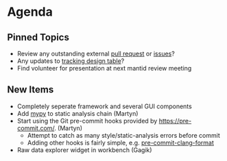 Agenda
======

Pinned Topics
-------------
* Review any outstanding external [pull request](https://github.com/mantidproject/mantid/pulls?utf8=%E2%9C%93&q=is%3Apr+is%3Aopen+-label%3A%22State%3A+In+Progress%22) or [issues](https://github.com/mantidproject/mantid/issues)?
* Any updates to [tracking design table](https://github.com/mantidproject/documents/blob/master/Project-Management/TechnicalSteeringCommittee/reports/TSC-TrackingDesignProposals.md)?
* Find volunteer for presentation at next mantid review meeting

New Items
---------

* Completely seperate framework and several GUI components
* Add [mypy](http://mypy-lang.org/) to static analysis chain (Martyn)
* Start using the Git pre-commit hooks provided by https://pre-commit.com/. (Martyn)
  * Attempt to catch as many style/static-analysis errors before commit
  * Adding other hooks is fairly simple, e.g. [pre-commit-clang-format](https://github.com/martyngigg/pre-commit-clang-format)
* Raw data explorer widget in workbench (Gagik)
